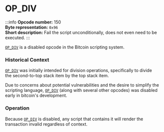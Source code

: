 # OP_DIV
:::info
**Opcode number:** 150  
**Byte representation:** `0x96`  
**Short description:** Fail the script unconditionally, does not even need to be executed.
:::

[`OP_DIV`](./OP_DIV.md) is a disabled opcode in the Bitcoin scripting system.

### Historical Context
[`OP_DIV`](./OP_DIV.md) was initially intended for division operations, specifically to divide the second-to-top stack item by the top stack item.

Due to concerns about potential vulnerabilities and the desire to simplify the scripting language, [`OP_DIV`](./OP_DIV.md) (along with several other opcodes) was disabled early in bitcoin's development.

### Operation
Because [`OP_DIV`](./OP_DIV.md) is disabled, any script that contains it will render the transaction invalid regardless of context.
